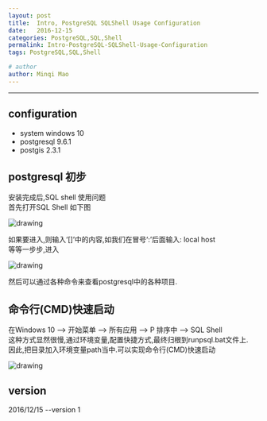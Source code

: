 ```yaml
---
layout: post
title:  Intro, PostgreSQL SQLShell Usage Configuration
date:   2016-12-15
categories: PostgreSQL,SQL,Shell
permalink: Intro-PostgreSQL-SQLShell-Usage-Configuration
tags: PostgreSQL,SQL,Shell

# author
author: Minqi Mao
---
```


----
## configuration
* system windows 10
* postgresql 9.6.1
* postgis 2.3.1

## postgresql 初步
安装完成后,SQL shell 使用问题  
首先打开SQL Shell 如下图

![drawing](minqimao.github.io/images/postsimage/2016/20161215203129.png)

如果要进入,则输入‘[]’中的内容,如我们在冒号‘:’后面输入: local host  
等等一步步,进入  

![drawing](minqimao.github.io/images/postsimage/2016/20161215200048.png)

然后可以通过各种命令来查看postgresql中的各种项目.  

## 命令行(CMD)快速启动
在Windows 10 --> 开始菜单 --> 所有应用 --> P 排序中 --> SQL Shell  
这种方式显然很慢,通过环境变量,配置快捷方式,最终归根到runpsql.bat文件上.  
因此,把目录加入环境变量path当中.可以实现命令行(CMD)快速启动  

![drawing](minqimao.github.io/images/postsimage/2016/20161215203458.png)

## version
2016/12/15  --version 1  